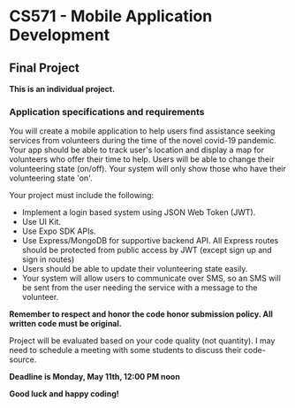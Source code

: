 # CS571 - Mobile Application Development
## Final Project 
**This is an individual project.**
### Application specifications and requirements
You will create a mobile application to help users find assistance seeking services from volunteers during the time of the novel covid-19 pandemic.  
Your app should be able to track user's location and display a map for volunteers who offer their time to help. Users will be able to change their volunteering state (on/off). Your system will only show those who have their volunteering state 'on'.  
  
Your project must include the following:
* Implement a login based system using JSON Web Token (JWT).
* Use UI Kit.
* Use Expo SDK APIs.
* Use Express/MongoDB for supportive backend API. All Express routes should be protected from public access by JWT (except sign up and sign in routes)  
* Users should be able to update their volunteering state easily.
* Your system will allow users to communicate over SMS, so an SMS will be sent from the user needing the service with a message to the volunteer.
  
**Remember to respect and honor the code honor submission policy. All written code must be original.**  
  
Project will be evaluated based on your code quality (not quantity). I may need to schedule a meeting with some students to discuss their code-source.  

**Deadline is Monday, May 11th, 12:00 PM noon** 
  
**Good luck and happy coding!**
